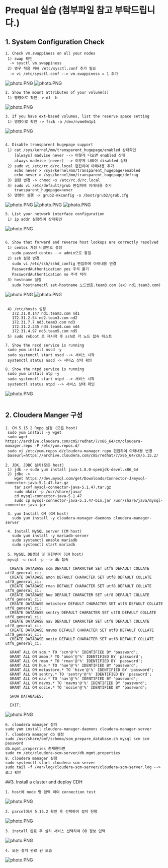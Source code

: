 # Prequal 실습 (첨부파일 참고 부탁드립니다.)
## 1. System Configuration Check
```
1. Check vm.swappiness on all your nodes
 1) swap 확인 
  -> sysctl vm.swappiness
 2) 영구 적용 위해 /etc/sysctl.conf 추가 필요 
  -> vi /etc/sysctl.conf --> vm.swappiness = 1 추가
```
![photo.PNG](https://github.com/jellybean18/SKCC_TEAM3_Prequal/blob/master/image/1.png?raw=true)
![photo.PNG](https://github.com/jellybean18/SKCC_TEAM3_Prequal/blob/master/image/2.png?raw=true)
  
```
2. Show the mount attributes of your volume(s)
 1) 명령어로 확인 -> df -h
```
![photo.PNG](https://github.com/jellybean18/SKCC_TEAM3_Prequal/blob/master/image/3.png?raw=true)
```
3. If you have ext-based volumes, list the reserve space setting
 1) 명령어로 확인 -> fsck -a /dev/nvme0n1p1
```
![photo.PNG](https://github.com/jellybean18/SKCC_TEAM3_Prequal/blob/master/image/4.png?raw=true)
```
 
4. Disable transparent hugepage support
 1) cat /sys/kernel/mm/transparent_hugepage/enabled 상태확인
    [always] madvise never --> 이렇게 나오면 enabled 상태
    always madvise [never] --> 이렇게 나와야 disabled 상태
 2) sudo vi /etc/rc.d/rc.local 편집하여 아래내용 추가
    echo never > /sys/kernel/mm/transparent_hugepage/enabled
    echo never > /sys/kernel/mm/transparent_hugepage/defrag
 3) 권한 변경 -> chmod +x /etc/rc.d/rc.local 
 4) sudo vi /etc/default/grub 편집하여 아래내용 추가
    transparent_hugepage=never
 5) 명령어 실행 -> grub2-mkconfig -o /boot/grub2/grub.cfg

```
![photo.PNG](https://github.com/jellybean18/SKCC_TEAM3_Prequal/blob/master/image/5.png?raw=true)
![photo.PNG](https://github.com/jellybean18/SKCC_TEAM3_Prequal/blob/master/image/6.png?raw=true)
![photo.PNG](https://github.com/jellybean18/SKCC_TEAM3_Prequal/blob/master/image/7.png?raw=true)
```
5. List your network interface configuration
 1) ip addr 실행하여 상태확인
```
![photo.PNG](https://github.com/jellybean18/SKCC_TEAM3_Prequal/blob/master/image/8.png?raw=true)
```

6. Show that forward and reverse host lookups are correctly resolved
 1) centos 계정 비밀번호 설정
   sudo passwd centos --> admin으로 통일
 2) ssh 설정 변경
   sudo vi /etc/ssh/sshd_config 편집하여 아래내용 변경
   PasswordAuthentication yes 주석 풀기
   PasswordAuthentication no 주석 처리
 3) hostname 설정
   sudo hostnamectl set-hostname 노드번호.team3.com (ex) nd1.team3.com)
```
![photo.PNG](https://github.com/jellybean18/SKCC_TEAM3_Prequal/blob/master/image/9.png?raw=true)
![photo.PNG](https://github.com/jellybean18/SKCC_TEAM3_Prequal/blob/master/image/10.png?raw=true)
```
   
 4) /etc/hosts 설정
   172.31.0.147 nd1.team3.com nd1
   172.31.2.54 nd2.team3.com nd2
   172.31.7.7 nd3.team3.com nd3
   172.31.2.235 nd4.team4.com nd4
   172.31.4.97 nd5.team5.com nd5
 5) sudo reboot 로 재시작 후 ssh로 각 노드 접속 테스트
 
7. Show the nscd service is running
 sudo yum install nscd -y
 sudo systemctl start nscd --> 서비스 시작
 systemctl status nscd -> 서비스 상태 확인
 
8. Show the ntpd service is running
 sudo yum install ntp -y
 sudo systemctl start ntpd --> 서비스 시작
 systemctl status ntpd --> 서비스 상태 확인

```
![photo.PNG](https://github.com/jellybean18/SKCC_TEAM3_Prequal/blob/master/image/11.png?raw=true)
```
```

## 2. Cloudera Manger 구성

```
1. CM 5.15.2 Repo 설정 (모든 host)
 sudo yum install -y wget
 sudo wget https://archive.cloudera.com/cm5/redhat/7/x86_64/cm/cloudera-manager.repo -P /etc/yum.repos.d/
 sudo vi /etc/yum.repos.d/cloudera-manager.repo 편집하여 아래내용 변경
 baseurl=https://archive.cloudera.com/cm5/redhat/7/x86_64/cm/5.15.2/

2. JDK, JDBC 설치(모든 host)
 1) jdk -> sudo yum install java-1.8.0-openjdk-devel.x86_64
 2) jdbc -> 
    wget https://dev.mysql.com/get/Downloads/Connector-J/mysql-connector-java-5.1.47.tar.gz
    tar zxvf mysql-connector-java-5.1.47.tar.gz
    sudo mkdir -p /usr/share/java/
    cd mysql-connector-java-5.1.47
    sudo cp mysql-connector-java-5.1.47-bin.jar /usr/share/java/mysql-connector-java.jar
    
 3. yum Install CM (CM host)
   sudo yum install -y cloudera-manager-daemons cloudera-manager-server
  
 4. Install MySQL server (CM host)
   sudo yum install -y mariadb-server
   sudo systemctl enable mariadb
   sudo systemctl start mariadb
 
 5. MySQL DB생성 및 권한부여 (CM host)
 mysql -u root -p --> db 접속
 
  CREATE DATABASE scm DEFAULT CHARACTER SET utf8 DEFAULT COLLATE utf8_general_ci;
  CREATE DATABASE amon DEFAULT CHARACTER SET utf8 DEFAULT COLLATE utf8_general_ci;
  CREATE DATABASE rman DEFAULT CHARACTER SET utf8 DEFAULT COLLATE utf8_general_ci;
  CREATE DATABASE hue DEFAULT CHARACTER SET utf8 DEFAULT COLLATE utf8_general_ci;
  CREATE DATABASE metastore DEFAULT CHARACTER SET utf8 DEFAULT COLLATE utf8_general_ci;
  CREATE DATABASE sentry DEFAULT CHARACTER SET utf8 DEFAULT COLLATE utf8_general_ci;
  CREATE DATABASE nav DEFAULT CHARACTER SET utf8 DEFAULT COLLATE utf8_general_ci;
  CREATE DATABASE navms DEFAULT CHARACTER SET utf8 DEFAULT COLLATE utf8_general_ci;
  CREATE DATABASE oozie DEFAULT CHARACTER SET utf8 DEFAULT COLLATE utf8_general_ci;

  GRANT ALL ON scm.* TO 'scm'@'%' IDENTIFIED BY 'password';
  GRANT ALL ON amon.* TO 'amon'@'%' IDENTIFIED BY 'password';
  GRANT ALL ON rman.* TO 'rman'@'%' IDENTIFIED BY 'password';
  GRANT ALL ON hue.* TO 'hue'@'%' IDENTIFIED BY 'password';
  GRANT ALL ON metastore.* TO 'hive'@'%' IDENTIFIED BY 'password';
  GRANT ALL ON sentry.* TO 'sentry'@'%' IDENTIFIED BY 'password';
  GRANT ALL ON nav.* TO 'nav'@'%' IDENTIFIED BY 'password';
  GRANT ALL ON navms.* TO 'navms'@'%' IDENTIFIED BY 'password';
  GRANT ALL ON oozie.* TO 'oozie'@'%' IDENTIFIED BY 'password';

  SHOW DATABASES;
 
  EXIT;
 ``` 
  ![photo.PNG](https://github.com/jellybean18/SKCC_TEAM3_Prequal/blob/master/image/databases.PNG?raw=true)
 ``` 
6. cloudera manager 설치
sudo yum install cloudera-manager-daemons cloudera-manager-server
7. cloudera manager db 설정
sudo /usr/share/cmf/schema/scm_prepare_database.sh mysql scm scm password
db.mgmt.properries 존재한다면
sudo rm /etc/cloudera-scm-server/db.mgmt.properties
8. cloudera manager 실행
sudo systemctl start cloudera-scm-server
sudo tail -f /var/log/cloudera-scm-server/cloudera-scm-server.log --> 로그 확인
```
##3. Install a cluster and deploy CDH
```
1. host에 node 명 입력 하여 connection test
```
![photo.PNG](https://github.com/jellybean18/SKCC_TEAM3_Prequal/blob/master/image/host.PNG?raw=true)
```
2. parcel에서 5.15.2 확인 후 선택하여 설치 진행
```
![photo.PNG](https://github.com/jellybean18/SKCC_TEAM3_Prequal/blob/master/image/parcel.PNG?raw=true)
```
3. install 완료 후 설치 서비스 선택하여 DB 정보 입력
```
![photo.PNG](https://github.com/jellybean18/SKCC_TEAM3_Prequal/blob/master/image/db_test.PNG?raw=true)
```
4. 모든 설치 완료 된 모습
```
![photo.PNG](https://github.com/jellybean18/SKCC_TEAM3_Prequal/blob/master/image/finish.PNG?raw=true)
